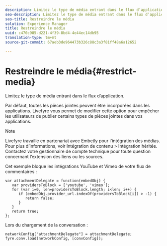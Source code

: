 ```yaml
---
description: Limitez le type de média entrant dans le flux d’application.
seo-description: Limitez le type de média entrant dans le flux d’application.
seo-title: Restreindre le média
solution: Experience Manager
title: Restreindre le média
uuid: c470c985-d221-4f39-8bd4-4e44ec14db95
translation-type: tm+mt
source-git-commit: 67aeb3de964473b326c88c3a3f81ff48a6a12652

---
```



# Restreindre le média{#restrict-media}

Limitez le type de média entrant dans le flux d’application.

Par défaut, toutes les pièces jointes peuvent être incorporées dans les applications. Livefyre vous permet de modifier cette option pour empêcher les utilisateurs de publier certains types de pièces jointes dans vos applications.

>[!NOTE]
>
>Livefyre travaille en partenariat avec Embetly pour l'intégration des médias. Pour plus d’informations, voir Intégration de contenu &gt; Intégration héritée. Contactez votre gestionnaire de compte technique pour toute question concernant l’extension des liens ou les sources.

Cet exemple bloque les intégrations YouTube et Vimeo de votre flux de commentaires :

```
var attachmentDelegate = function(embedObj) { 
   var providersToBlock = ['youtube', 'vimeo']; 
   for (var i=0, len=providersToBlock.length; i<len; i++) { 
      if (embedObj.provider_url.indexOf(providersToBlock[i]) > -1) { 
         return false; 
      } 
   } 
   return true; 
};
```

Lors du chargement de la conversation :

```
networkConfig["attachmentDelegate"] = attachmentDelegate; 
fyre.conv.load(networkConfig, [convConfig]);
```

